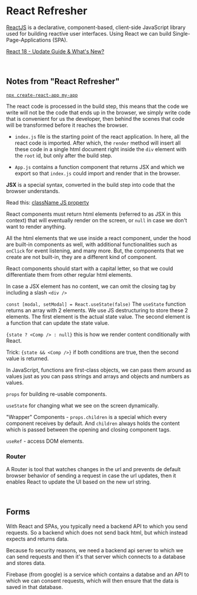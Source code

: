 # React Refresher

[ReactJS](https://react.dev/) is a declarative, component-based, client-side JavaScript library used for building reactive user interfaces. Using React we can build Single-Page-Applications (SPA).

<!-- Imperative programming is when we describe step-by-step. -->

[React 18 - Update Guide & What's New?](https://academind.com/tutorials/react-18-update-guide)

<br>

## Notes from "React Refresher"

[`npx create-react-app my-app`](https://create-react-app.dev/)

The react code is processed in the build step, this means that the code we write will not be the code that ends up in the browser, we simply write code that is convenient for us the developer, then behind the scenes that code will be transformed before it reaches the browser.

- `index.js` file is the starting point of the react application. In here, all the react code is imported. After which, the `render` method will insert all these code in a single html document right inside the `div` element with the `root` id, but only after the build step.

- `App.js` contains a function component that returns JSX and which we export so that `index.js` could import and render that in the browser.

**JSX** is a special syntax, converted in the build step into code that the browser understands.

Read this: [className JS property](https://developer.mozilla.org/en-US/docs/Web/API/Element/className)

React components must return html elements (referred to as JSX in this context) that will eventually render on the screen, or `null` in case we don't want to render anything.

All the html elements that we use inside a react component, under the hood are built-in components as well, with additional functionalities such as `onClick` for event listening, and many more. But, the components that we create are not built-in, they are a different kind of component.

React components should start with a capital letter, so that we could differentiate them from other regular html elements.

In case a JSX element has no content, we can omit the closing tag by including a slash `<div />`

`const [modal, setModal] = React.useState(false)` The `useState` function returns an array with 2 elements. We use JS destructuring to store these 2 elements. The first element is the actual state value. The second element is a function that can update the state value.

`{state ? <Comp /> : null}` this is how we render content conditionally with React.

Trick: `{state && <Comp />}` if both conditions are true, then the second value is returned.

In JavaScript, functions are first-class objects, we can pass them around as values just as you can pass strings and arrays and objects and numbers as values.

`props` for building re-usable components.

`useState` for changing what we see on the screen dynamically.

"Wrapper" Components - `props.children` is a special which every component receives by default. And `children` always holds the content which is passed between the opening and closing component tags.

`useRef` - access DOM elements.

### Router

A Router is tool that watches changes in the url and prevents de default browser behavior of sending a request in case the url updates, then it enables React to update the UI based on the new url string.

<br>

## Forms

With React and SPAs, you typically need a backend API to which you send requests. So a backend which does not send back html, but which instead expects and returns data.

Because fo security reasons, we need a backend api server to which we can send requests and then it's that server which connects to a database and stores data.

Firebase (from google) is a service which contains a databse and an API to which we can consent requests, which will then ensure that the data is saved in that database.
